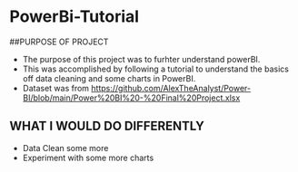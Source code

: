 # PowerBi-Tutorial

##PURPOSE OF PROJECT  
  
 * The purpose of this project was to furhter understand powerBI.
 * This was accomplished by following a tutorial to understand the basics off data cleaning and some charts in PowerBI.
 * Dataset was from https://github.com/AlexTheAnalyst/Power-BI/blob/main/Power%20BI%20-%20Final%20Project.xlsx
 
 
## WHAT I WOULD DO DIFFERENTLY 

* Data Clean some more
* Experiment with some more charts
